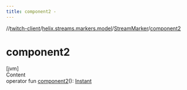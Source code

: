 ```yaml
---
title: component2 -
---
```

//[twitch-client](../../index.md)/[helix.streams.markers.model](../index.md)/[StreamMarker](index.md)/[component2](component2.md)



# component2  
[jvm]  
Content  
operator fun [component2](component2.md)(): [Instant](https://docs.oracle.com/javase/8/docs/api/java/time/Instant.html)  



